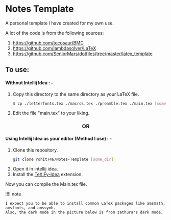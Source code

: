 # Notes Template

A personal template I have created for my own use.

A lot of the code is from the following sources:
1. https://github.com/tecosaur/BMC
2. https://github.com/lambdasolver/LaTeX
3. https://github.com/SeniorMars/dotfiles/tree/master/latex_template


## To use:
#### Without Intellij Idea : -
1. Copy this directory to the same directory as your LaTeX file.

   ```bash
   $ cp ./letterfonts.tex ./macros.tex ./preamble.tex ./main.tex [some_dir]
   ```

2. Edit the file "main.tex" to your liking.

<h3 style="text-align: center;">OR</h3>

#### Using Intellij Idea as your editor (Method I use) : -
1. Clone this repository.
   ```bash
   git clone rohit746/Notes-Template [some_dir]
   ```
2. Open it in intellij idea.
3. Install the [TeXiFy-Idea](https://github.com/Hannah-Sten/TeXiFy-IDEA) extension.

Now you can compile the Main.tex file.


!!!! note

    I expect you to be able to install common LaTeX packages like amsmath, amsfonts, and amssymb.
    Also, the dark mode in the picture below is from zathura's dark mode.
